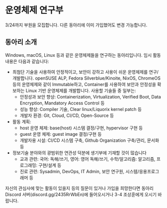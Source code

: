 # 운영체제 연구부
3/24까지 부원을 모집합니다. 다른 동아리에 이미 가입했어도 변경 가능합니다.

## 동아리 소개
Windows, macOS, Linux 등과 같은 운영체제들을 연구하는 동아리입니다. 임시 활동 내용은 다음과 같습니다:
- 최첨단 기술을 사용하여 안정적이고, 보안이 강하고 사용이 쉬운 운영체제를 연구/개발합니다. openSUSE ALP, Fedora Silverblue/Kinoite, NixOS, ChromeOS 등의 운영체제와 같이 Immutable하고, Container를 사용하여 보안과 안정성을 확보하는 Linux 기반 운영체제를 개발합니다. 사용할 기술들 중 일부는:
	- 안정성과 보안 향상: Containerization, Virtualization, Verified Boot, Data Encryption, Mandatory Access Control 등
	- 성능 향상: Compiler 기술, Clear linux/Liquorix kernel patch 등
	- 개발자 환경: Git, Cloud, CI/CD, Open-Source 등
- 활동 계획:
	- host 운영 체제: base(host) 시스템 결정/구현, hypervisor 구현 등
	- guest 운영 체제: guest image 결정/구현 등
	- 개발자용 시설: CI/CD 시스템 구축, Github Organization 구축/관리, 문서화 등
- 정보기술 분야와의 광범위한 연관성 덕분에 생기부에 기재할 것이 많습니다
	- 교과 관련: 국어: 독해/쓰기, 영어: 영어 독해/쓰기, 수학/알고리즘: 알고리즘, 프로그래밍: 구현/설계 등
	- 진로 관련: Sysadmin, DevOps, IT Admin, 보안 연구원, 시스템/응용프로그래머 등

자신의 관심사에 맞는 활동이 있을지 등의 질문이 있거나 가입을 희망한다면 동아리 Discord 서버(discord.gg/2435RrWbEn)에 들어오시거나 3-4 조상훈에게 오시기 바랍니다.